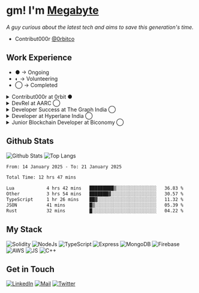 # gm! I'm [Megabyte](https://megabyte0x.xyz/)

*A guy curious about the latest tech and aims to save this generation's time.*

- Contribut000r [@0rbitco](https://twitter.com/0rbitco)

## Work Experience

- ● -> Ongoing
- ◐ -> Volunteering
- ◯ -> Completed

<details>
<summary> Contribut000r at 0rbit ● </summary>

---

- Designing the core architecture of the protocol.
- Building the Dev Docs, Tutorials and dev focused campaigns. 
- Managing a team of 4 from building social media post to test applications to blog writings.

</details>

<details>
<summary> DevRel at AARC ◯ </summary>

---

- Building documentation for the SDK.
- Working with the Dev Team to improve the DevX.
- Creating example repos as code snippets for the devs.

</details>

<details>
<summary>Developer Success at The Graph India ◯ </summary>

---

- Growing The Graph Protocol Ecosystem in INDIA by organizing workshops and various programs to nourish the community of Graph Protocol in INDIA.
- Delivering Technical Workshops to Graph Advocates around Graph Protocol.
- Creating Content Around The Graph Protocol.

</details>

<details>
<summary>Developer at Hyperlane India ◯</summary>

---

- Deployed Hyperlane on more than 6 chains.
- Gave workshops and mentored hackers.
- Reviewed and Tested the Documentation.

</details>

<details>
<summary>Junior Blockchain Developer at Biconomy ◯ </summary>

---

- Integration of new chains within the Biconomy’s mexa-sdk.
- Integration of new products within the Biconomy's AA SDK.
- Improving the documentation.
  
</details>


## Github Stats

![Github Stats](https://github-readme-stats.vercel.app/api?username=megabyte0x&show_icons=true&theme=dark&hide_border=true&bg_color=0D1117)
![Top Langs](https://github-readme-stats.vercel.app/api/top-langs/?username=megabyte0x&layout=compact&theme=dark)

<!--START_SECTION:waka-->

```txt
From: 14 January 2025 - To: 21 January 2025

Total Time: 12 hrs 47 mins

Lua            4 hrs 42 mins   █████████▒░░░░░░░░░░░░░░░   36.83 %
Other          3 hrs 54 mins   ███████▓░░░░░░░░░░░░░░░░░   30.57 %
TypeScript     1 hr 26 mins    ██▓░░░░░░░░░░░░░░░░░░░░░░   11.32 %
JSON           41 mins         █▒░░░░░░░░░░░░░░░░░░░░░░░   05.39 %
Rust           32 mins         █░░░░░░░░░░░░░░░░░░░░░░░░   04.22 %
```

<!--END_SECTION:waka-->

## My Stack

![Solidity](https://img.shields.io/badge/solidity-grey?style=for-the-badge&logo=solidity&logoColor=Green)
![NodeJs](https://img.shields.io/badge/NODE_JS-grey?style=for-the-badge&logo=nodedotjs&logoColor=Green)
![TypeScript](https://img.shields.io/badge/TS-grey?style=for-the-badge&logo=typescript&logoColor=Green)
![Express](https://img.shields.io/badge/EXPRESS-grey?style=for-the-badge&logo=EXPRESS&logoColor=Green)
![MongoDB](https://img.shields.io/badge/MONGODB-grey?style=for-the-badge&logo=MONGODB&logoColor=Green)
![Firebase](https://img.shields.io/badge/EXPRESS-grey?style=for-the-badge&logo=EXPRESS&logoColor=Green)
![AWS](https://img.shields.io/badge/AWS-grey?style=for-the-badge&logo=amazonaws&logoColor=Yellow)
![JS](https://img.shields.io/badge/JS-grey?style=for-the-badge&logo=javascript&logoColor=Green)
![C++](https://img.shields.io/badge/C++-grey?style=for-the-badge&logo=cplusplus&logoColor=Green)

## Get in Touch

[![LinkedIn](https://img.shields.io/badge/LinkedIn-26A5E4?style=for-the-badge&logo=LinkedIn&logoColor=white)](https://www.linkedin.com/in/megabyte0x/)
[![Mail](https://img.shields.io/badge/Email-D14836?style=for-the-badge&logo=gmail&logoColor=white)](mailto:contact@megabyte0x.xyz)
[![Twitter](https://img.shields.io/badge/Twitter-1DA1F2?style=for-the-badge&logo=twitter&logoColor=white)](https://x.com/megabyte0x)
